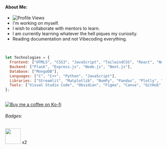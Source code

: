 #### About Me:
- ![Profile Views](https://komarev.com/ghpvc/?username=VrajVed)
- I'm working on myself.
- I wish to collaborate with mentors to learn.
- I am currently learning whatever the hell piques my curiosity.
- Reading documentation and not Vibecoding everything.

<br>

```js
let Technologies = {
  Frontend: ["HTML5", "CSS3", "JavaScript", "TailwindCSS", "React", "Next.js", "Vite", "Framer Motion"],
  Backend: ["Flask", "Express.js", "Node.js", "Next.js"],
  Database: ["MongoDB"],
  Languages: ["C", "C++", "Python", "JavaScript"],
  Libraries: ["Streamlit", "Matplotlib", "NumPy", "Pandas", "Plotly", "Scikit-learn"],
  Tools: ["Visual Studio Code", "Obsidian", "Figma", "Canva", "GitHub", "Git", "Microsoft PowerPoint", "Trello"]
};
```
<br>
<a href="https://ko-fi.com/hotplate/tip" target="_blank" rel="noopener noreferrer">
  <img src="https://ko-fi.com/img/githubbutton_sm.svg" alt="Buy me a coffee on Ko-fi">
</a>

###### Badges:
<img  src="https://camo.githubusercontent.com/69ea65063154c89628074f425ae8f2ba5d53f61eaff769f0f26b311fd1afaf13/68747470733a2f2f64726976652e676f6f676c652e636f6d2f75633f6578706f72743d766965772669643d312d423376613362616c48593775706f4e336e684e456e6a317846687a62637372" width=50 height=50/> x2



<!-- Proudly created with GPRM ( https://gprm.itsvg.in ) -->
